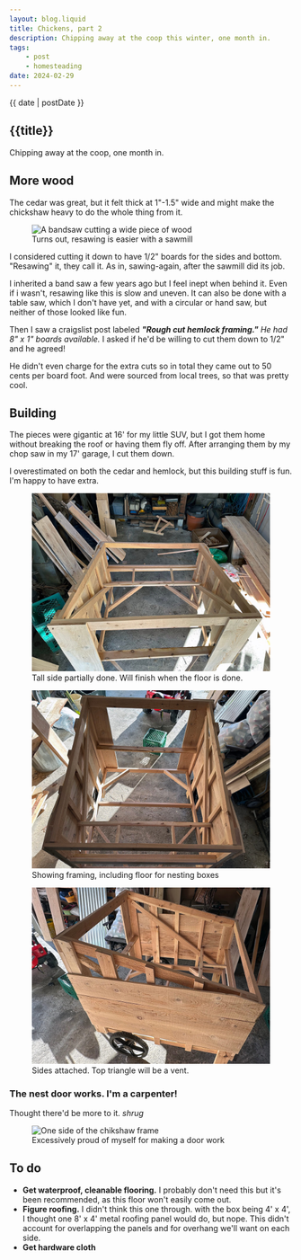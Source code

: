 ```yaml
---
layout: blog.liquid
title: Chickens, part 2
description: Chipping away at the coop this winter, one month in.
tags: 
    - post
    - homesteading
date: 2024-02-29
---
```




<section class="hero"><time class="meta-date" datetime="{{ date | postDate }}">{{ date | postDate }}</time>

# {{title}}

Chipping away at the coop, one month in.

</section>

<section>
    <div class="content-inner">


## More wood

The cedar was great, but it felt thick at 1"-1.5" wide and might make the chickshaw heavy to do the whole thing from it. 

<figure class="aside--right">
    <picture>
        <source srcset="img/resawing.jpg" type="image/jpg">
        <img src="img/resawing.jpg" alt="A bandsaw cutting a wide piece of wood" >
    </picture>
    <figcaption>Turns out, resawing is easier with a sawmill</figcaption>
</figure>

I considered cutting it down to have 1/2" boards for the sides and bottom. "Resawing" it, they call it. As in, sawing-again, after the sawmill did its job.


I inherited a band saw a few years ago but I feel inept when behind it. Even if i wasn't, resawing like this is slow and uneven. It can also be done with a table saw, which I don't have yet, and with a circular or hand saw, but neither of those looked like fun.

Then I saw a craigslist post labeled <em><strong>"Rough cut hemlock framing."</strong> He had 8" x 1" boards available.</em> I asked if he'd be willing to cut them down to 1/2" and he agreed! 

He didn't even charge for the extra cuts so in total they came out to 50 cents per board foot. And were sourced from local trees, so that was pretty cool.

## Building

The pieces were gigantic at 16' for my little SUV, but I got them home without breaking the roof or having them fly off. After arranging them by my chop saw in my 17' garage, I cut them down. 

I overestimated on both the cedar and hemlock, but this building stuff is fun. I'm happy to have extra.

<figure>
    <picture>
        <source srcset="img/coup-coop-5.webp" type="image/webp">
        <source srcset="img/coup-coop-5.jpg" type="image/jpg">
        <img src="img/coup-coop-5.jpg" alt="One side of the chikshaw frame" >
    </picture>
    <figcaption>Tall side partially done. Will finish when the floor is done.</figcaption>
</figure>


<figure>
    <picture>
        <source srcset="img/coup-coop-6.webp" type="image/webp">
        <source srcset="img/coup-coop-6.jpg" type="image/jpg">
        <img src="img/coup-coop-6.jpg" alt="Both sides of the frame, unfastened" >
    </picture>
    <figcaption>Showing framing, including floor for nesting boxes</figcaption>
</figure>

<figure>
    <picture>
        <source srcset="img/coup-coop-7.webp" type="image/webp">
        <source srcset="img/coup-coop-7.jpg" type="image/jpg">
        <img src="img/coup-coop-7.jpg" alt="Sides attached with 4 horizontals" >
    </picture>
    <figcaption>Sides attached. Top triangle will be a vent.</figcaption>
</figure>

### The nest door works. I'm a carpenter!
Thought there'd be more to it. _shrug_


<figure>
    <picture>
        <!-- <source srcset="img/coup-coop-8.webp" type="image/webp"> -->
        <!-- <source srcset="img/coup-coop-8.jpg" type="image/jpg"> -->
        <source srcset="img/coup-coop-8.gif" type="image/gif">
        <img src="img/coup-coop-8.gif" width="860" alt="One side of the chikshaw frame" >
    </picture>
    <figcaption>Excessively proud of myself for making a door work</figcaption>
</figure>

## To do

<ul>
    <li><strong>Get waterproof, cleanable flooring.</strong> I probably don't need this but it's been recommended, as this floor won't easily come out. </li>
    <li><strong>Figure roofing.</strong> I didn't think this one through. with the box being 4' x 4', I thought one 8' x 4' metal roofing panel would do, but nope. This didn't account for overlapping the panels and for overhang we'll want on each side.</li>
    <li><strong>Get hardware cloth</strong></li>
</ul>


</section>

